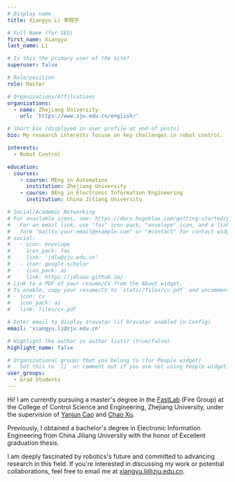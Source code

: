 ```yaml
---
# Display name
title: Xiangyu Li 李翔宇

# Full Name (for SEO)
first_name: Xiangyu
last_name: Li

# Is this the primary user of the site?
superuser: false

# Role/position
role: Master

# Organizations/Affiliations
organizations:
  - name: Zhejiang University
    url: 'https://www.zju.edu.cn/english/'

# Short bio (displayed in user profile at end of posts)
bio: My research interests focuse on key challenges in robot control.

interests:
  - Robot Control

education:
  courses:
    - course: MEng in Automation
      institution: Zhejiang University
    - course: BEng in Electronic Information Engineering
      institution: China Jiliang University

# Social/Academic Networking
# For available icons, see: https://docs.hugoblox.com/getting-started/page-builder/#icons
#   For an email link, use "fas" icon pack, "envelope" icon, and a link in the
#   form "mailto:your-email@example.com" or "#contact" for contact widget.
# social:
#   - icon: envelope
#     icon_pack: fas
#     link: 'jdlu@zju.edu.cn'
#   - icon: google-scholar
#     icon_pack: ai
#     link: https://jdluuu.github.io/
# Link to a PDF of your resume/CV from the About widget.
# To enable, copy your resume/CV to `static/files/cv.pdf` and uncomment the lines below.
# - icon: cv
#   icon_pack: ai
#   link: files/cv.pdf

# Enter email to display Gravatar (if Gravatar enabled in Config)
email: 'xiangyu.li@zju.edu.cn'

# Highlight the author in author lists? (true/false)
highlight_name: false

# Organizational groups that you belong to (for People widget)
#   Set this to `[]` or comment out if you are not using People widget.
user_groups:
  - Grad Students
---
```


Hi! I am currently pursuing a master's degree in the [FastLab](http://zju-fast.com/) (Fire Group) at the College of Control Science and Engineering, Zhejiang University, under the supervision of [Yanjun Cao](http://zju-fast.com/research-group/yanjun-cao/) and [Chao Xu](http://zju-fast.com/research-group/chao-xu/).

Previously, I obtained a bachelor's degree in Electronic Information Engineering from China Jiliang University with the honor of Excellent graduation thesis.

I am deeply fascinated by robotics's future and committed to advancing research in this field. If you're interested in discussing my work or potential collaborations, feel free to email me at xiangyu.li@zju.edu.cn.
